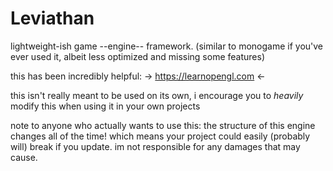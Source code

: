 # Leviathan
lightweight-ish game --engine-- framework. (similar to monogame if you've ever used it, albeit less optimized and missing some features)

this has been incredibly helpful:
-> https://learnopengl.com <-

this isn't really meant to be used on its own, i encourage you to *heavily* modify this when using it in your own projects

note to anyone who actually wants to use this: the structure of this engine changes all of the time! which means your project could easily (probably will) break if you update. im not responsible for any damages that may cause.
